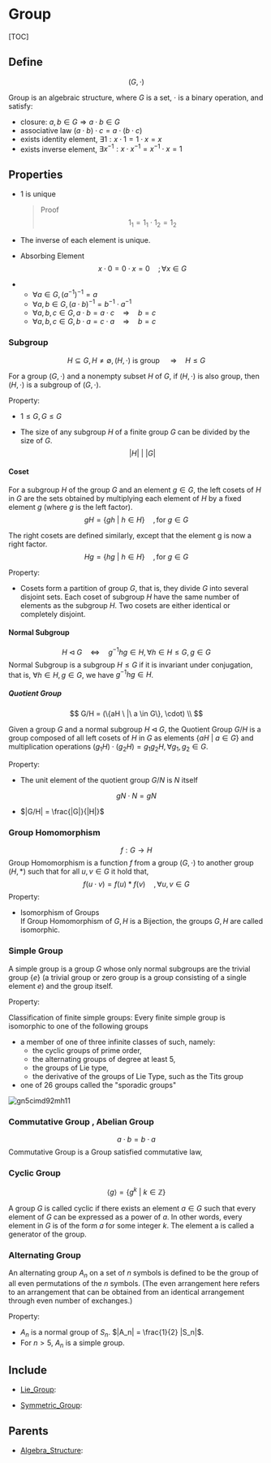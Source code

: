 # Group

[TOC]

## Define

$$
(G, \cdot)
$$

Group is an algebraic structure, where $G$ is a set, $\cdot$ is a binary operation, and satisfy:

- closure: $a, b \in G \Rightarrow a \cdot b \in G$
- associative law $(a \cdot b) \cdot c = a \cdot (b \cdot c)$
- exists identity element, $\exists 1: x \cdot 1 = 1 \cdot x = x$
- exists inverse element, $\exists x^{-1}: x \cdot x^{-1} = x^{-1} \cdot x = 1$

## Properties

- $1$ is unique

  > Proof
  > $$
  > 1_1 = 1_1 \cdot 1_2 = 1_2
  > $$

- The inverse of each element is unique.

- Absorbing Element
  $$
  x \cdot 0 = 0 \cdot x = 0  \quad; \forall x \in G  \tag{absorbing element}
  $$

- 
  - $\forall a \in G, (a^{-1})^{-1} = a$
  - $\forall a,b \in G, (a \cdot b)^{-1} = b^{-1} \cdot a^{-1}$
  - $\forall a,b,c \in G, a\cdot b = a \cdot c  \quad\Rightarrow\quad b = c$
  - $\forall a,b,c \in G, b\cdot a = c \cdot a  \quad\Rightarrow\quad b = c$ 

### Subgroup

$$
H \subseteq G, H \neq \emptyset, (H, \cdot) \text{ is group } \quad\Rightarrow\quad H \le G  \tag{Subgroup}
$$

For a group $(G, \cdot)$ and a nonempty subset $H$ of $G$, if $(H, \cdot)$ is also group, then $(H, \cdot)$ is a subgroup of $(G, \cdot)$.

Property:
- $1 \le G, G \le G$
* The size of any subgroup $H$ of a finite group $G$ can be divided by the size of $G$.
  $$
  |H|\ |\ |G|
  $$


#### Coset
For a subgroup $H$ of the group $G$ and an element $g \in G$, the left cosets of $H$ in $G$ are the sets obtained by multiplying each element of $H$ by a fixed element $g$ (where $g$ is the left factor).
$$
gH = \{gh \ |\ h \in H\} \quad, \text{for } g \in G  \tag{left cosets}
$$

The right cosets are defined similarly, except that the element g is now a right factor.
$$
Hg = \{hg \ |\ h \in H\} \quad, \text{for } g \in G  \tag{right cosets}
$$

Property:

- Cosets form a partition of group $G$, that is, they divide $G$ into several disjoint sets. Each coset of subgroup $H$ have the same number of elements as the subgroup $H$. Two cosets are either identical or completely disjoint. 



#### Normal Subgroup

$$
H \lhd G \quad\Leftrightarrow\quad  g^{-1}hg \in H, \forall h \in H \le G, g \in  G \tag{Normal Subgroup}
$$
Normal Subgroup is a subgroup $H \le G$ if it is invariant under conjugation, that is, $\forall h \in H, g \in G$, we have $g^{-1}hg \in H$.

##### Quotient Group

$$
G/H = (\{aH \ |\ a \in G\}, \cdot)  \\
$$

Given a group $G$ and a normal subgroup $H \lhd G$, the Quotient Group $G/H$ is a group composed of all left cosets of $H$ in $G$ as elements $\{aH \ |\ a \in G\}$ and multiplication operations $(g_1 H) \cdot (g_2 H) = g_1 g_2 H, \forall g_1, g_2 \in G$.

Property:

- The unit element of the quotient group $G/N$ is $N$ itself

$$
gN \cdot N = gN
$$

- $|G/H| = \frac{|G|}{|H|}$

### Group Homomorphism

$$
f: G \to H
$$
Group Homomorphism is a function $f$ from a group $(G, \cdot)$ to another group $(H, *)$ such that for all $u, v \in G$ it hold that,
$$
f(u \cdot v) = f(u) * f(v) \quad, \forall u, v \in G
$$
Property:
* Isomorphism of Groups  
  If Group Homomorphism of $G, H$ is a Bijection, the groups $G, H$ are called isomorphic.

### Simple Group

A simple group is a group $G$ whose only normal subgroups are the trivial group $\{e\}$ (a trivial group or zero group is a group consisting of a single element $e$) and the group itself.

Property:

Classification of finite simple groups: Every finite simple group is isomorphic to one of the following groups

- a member of one of three infinite classes of such, namely:
  - the cyclic groups of prime order,
  - the alternating groups of degree at least 5,
  - the groups of Lie type,
  - the derivative of the groups of Lie Type, such as the Tits group
- one of 26 groups called the "sporadic groups"

<img src="./assets/gn5cimd92mh11.jpg" alt="gn5cimd92mh11"  />

### Commutative Group , Abelian Group
$$
a \cdot b = b \cdot a
$$
Commutative Group is a Group satisfied commutative law,

### Cyclic Group
$$
⟨g⟩ = \{g^k \ |\ k \in \mathbb Z\}
$$

A group $G$ is called cyclic if there exists an element $a \in G$ such that every element of $G$ can be expressed as a power of $a$. ln other words, every element in $G$ is of the form $a$ for some integer $k$. The element a is called a generator of the group.

### Alternating Group

An alternating group $A_n$ on a set of $n$ symbols is defined to be the group of all even permutations of the $n$ symbols. (The even arrangement here refers to an arrangement that can be obtained from an identical arrangement through even number of exchanges.)

Property:
- $A_n$ is a normal group of $S_n$. $|A_n| = \frac{1}{2} |S_n|$.
- For $n>5$, $A_n$ is a simple group.

## Include

- [Lie_Group](./Lie_Group.md): 

- [Symmetric_Group](./Symmetric_Group.md): 

## Parents

- [Algebra_Structure](./Algebra_Structure.md): 

